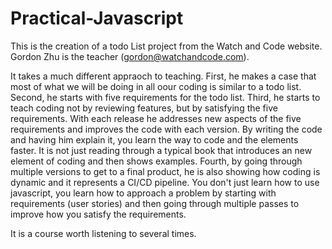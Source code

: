# Practical-Javascript

This is the creation of a todo List project from the Watch and Code website. Gordon Zhu is the teacher 
(gordon@watchandcode.com).

It takes a much different appraoch to teaching. First, he makes a case that most of what we will be doing in 
all oour coding is similar to a todo list. Second, he starts with five requirements for the todo list. Third, he starts to 
teach coding not by reviewing features, but by satisfying the five requirements. With each release he addresses new aspects of 
the five requirements and improves the code with each version. By writing the code and having him explain it, you learn the 
way to code and the elements faster. It is not just reading through a typical book that introduces an new element of coding and 
then shows examples. Fourth, by going through multiple versions to get to a final product, he is also showing how coding is
dynamic and it represents a CI/CD pipeline. You don't just learn how to use javascript, you learn how to approach a problem by 
starting with requirements (user stories) and then going through multiple passes to improve how you satisfy the requirements. 

It is a course worth listening to several times. 
